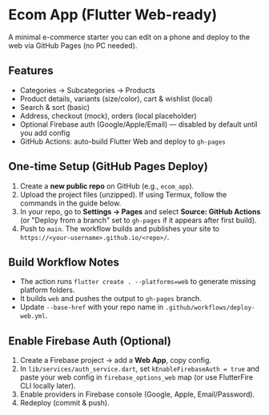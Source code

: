 # Ecom App (Flutter Web-ready)

A minimal e-commerce starter you can edit on a phone and deploy to the web via GitHub Pages (no PC needed).

## Features
- Categories → Subcategories → Products
- Product details, variants (size/color), cart & wishlist (local)
- Search & sort (basic)
- Address, checkout (mock), orders (local placeholder)
- Optional Firebase auth (Google/Apple/Email) — disabled by default until you add config
- GitHub Actions: auto-build Flutter Web and deploy to `gh-pages`

## One-time Setup (GitHub Pages Deploy)
1. Create a **new public repo** on GitHub (e.g., `ecom_app`).
2. Upload the project files (unzipped). If using Termux, follow the commands in the guide below.
3. In your repo, go to **Settings → Pages** and select **Source: GitHub Actions** (or "Deploy from a branch" set to `gh-pages` if it appears after first build).
4. Push to `main`. The workflow builds and publishes your site to `https://<your-username>.github.io/<repo>/`.

## Build Workflow Notes
- The action runs `flutter create . --platforms=web` to generate missing platform folders.
- It builds `web` and pushes the output to `gh-pages` branch.
- Update `--base-href` with your repo name in `.github/workflows/deploy-web.yml`.

## Enable Firebase Auth (Optional)
1. Create a Firebase project → add a **Web App**, copy config.
2. In `lib/services/auth_service.dart`, set `kEnableFirebaseAuth = true` and paste your web config in `firebase_options_web` map (or use FlutterFire CLI locally later).
3. Enable providers in Firebase console (Google, Apple, Email/Password).
4. Redeploy (commit & push).

